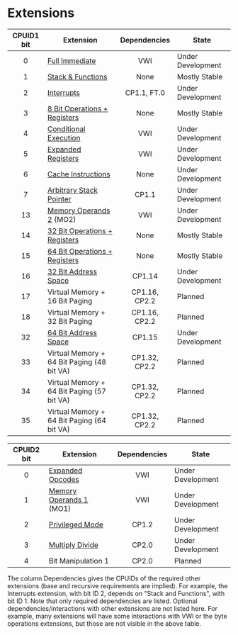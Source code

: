 # Extensions

| CPUID1 bit | Extension                                                 | Dependencies  | State             |
|:----------:|-----------------------------------------------------------|:-------------:|-------------------|
|     0      | [Full Immediate](./full-immediates)                       | VWI           | Under Development |
|     1      | [Stack & Functions](./stack-and-functions)                | None          | Mostly Stable     |
|     2      | [Interrupts](./interrupts)                                | CP1.1, FT.0   | Under Development |
|     3      | [8 Bit Operations + Registers](./half-word-operations)    | None          | Mostly Stable     |
|     4      | [Conditional Execution](./conditional-prefix)             | VWI           | Under Development |
|     5      | [Expanded Registers](./expanded-registers)                | VWI           | Under Development |
|     6      | [Cache Instructions](./cache-instructions)                | None          | Under Development |
|     7      | [Arbitrary Stack Pointer](./arbitrary-stack-pointer)      | CP1.1         | Under Development |
|     13     | [Memory Operands 2](./memory-operands-2) (MO2)            | VWI           | Under Development |
|     14     | [32 Bit Operations + Registers](./double-word-operations) | None          | Mostly Stable     |
|     15     | [64 Bit Operations + Registers](./quad-word-operations)   | None          | Mostly Stable     |
|     16     | [32 Bit Address Space](./32-bit-address-space)            | CP1.14        | Under Development |
|     17     | Virtual Memory + 16 Bit Paging                            | CP1.16, CP2.2 | Planned           |
|     18     | Virtual Memory + 32 Bit Paging                            | CP1.16, CP2.2 | Planned           |
|     32     | [64 Bit Address Space](./64-bit-address-space)            | CP1.15        | Under Development |
|     33     | Virtual Memory + 64 Bit Paging (48 bit VA)                | CP1.32, CP2.2 | Planned           |
|     34     | Virtual Memory + 64 Bit Paging (57 bit VA)                | CP1.32, CP2.2 | Planned           |
|     35     | Virtual Memory + 64 Bit Paging (64 bit VA)                | CP1.32, CP2.2 | Planned           |


| CPUID2 bit | Extension                                                 | Dependencies  | State             |
|:----------:|-----------------------------------------------------------|:-------------:|-------------------|
|     0      | [Expanded Opcodes](./expanded-opcodes)                    | VWI           | Under Development |
|     1      | [Memory Operands 1](./memory-operands-1) (MO1)            | VWI           | Under Development |
|     2      | [Privileged Mode](./privileged-mode)                      | CP1.2         | Under Development |
|     3      | [Multiply Divide](./multiply-divide)                      | CP2.0         | Under Development |
|     4      | Bit Manipulation 1                                        | CP2.0         | Planned           |


The column Dependencies gives the CPUIDs of the required other extensions (base and recursive requirements are implied). For example, the Interrupts extension, with bit ID 2, depends on "Stack and Functions", with bit ID 1.  Note that only required dependencies are listed. Optional dependencies/interactions with other extensions are not listed here. For example, many extensions will have some interactions with VWI or the byte operations extensions, but those are not visible in the above table.
